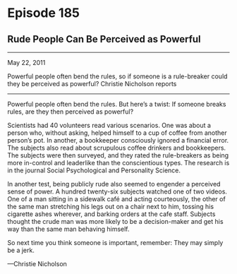 # Episode 185

## Rude People Can Be Perceived as Powerful

---

May 22, 2011

Powerful people often bend the rules, so if someone is a rule-breaker could they be perceived as powerful? Christie Nicholson reports

---

Powerful people often bend the rules. But here’s a twist: If someone breaks rules, are they then perceived as powerful?

Scientists had 40 volunteers read various scenarios. One was about a person who, without asking, helped himself to a cup of coffee from another person’s pot. In another, a bookkeeper consciously ignored a financial error. The subjects also read about scrupulous coffee drinkers and bookkeepers. The subjects were then surveyed, and they rated the rule-breakers as being more in-control and leaderlike than the conscientious types. The research is in the journal Social Psychological and Personality Science.

In another test, being publicly rude also seemed to engender a perceived sense of power. A hundred twenty-six subjects watched one of two videos. One of a man sitting in a sidewalk café and acting courteously, the other of the same man stretching his legs out on a chair next to him, tossing his cigarette ashes wherever, and barking orders at the cafe staff. Subjects thought the crude man was more likely to be a decision-maker and get his way than the same man behaving himself.

So next time you think someone is important, remember: They may simply be a jerk.

—Christie Nicholson

